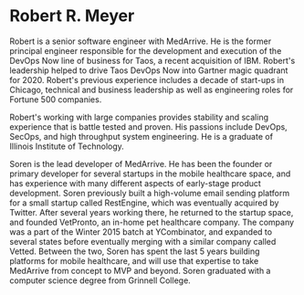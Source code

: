 # Robert R. Meyer

Robert is a senior software engineer with MedArrive. He is the former principal engineer responsible for
the development and execution of the DevOps Now line of business for Taos, a recent acquisition of IBM. Robert's
leadership helped to drive Taos DevOps Now into Gartner magic quadrant for 2020. Robert's previous experience includes a
decade of start-ups in Chicago, technical and business leadership as well as engineering roles for Fortune 500 companies.

Robert's working with large companies provides stability and scaling experience that is battle tested and proven. His
passions include DevOps, SecOps, and high throughput system engineering. He is a graduate of Illinois Institute of 
Technology.


Soren is the lead developer of MedArrive.  He has been the founder or primary developer for several startups in the mobile healthcare space, and has experience with many different aspects of early-stage product development.  Soren previously built a high-volume email sending platform for a small startup called RestEngine, which was eventually acquired by Twitter.  After several years working there, he returned to the startup space, and founded VetPronto, an in-home pet healthcare company.  The company was a part of the Winter 2015 batch at YCombinator, and expanded to several states before eventually merging with a similar company called Vetted.  Between the two, Soren has spent the last 5 years building platforms for mobile healthcare, and will use that expertise to take MedArrive from concept to MVP and beyond.  Soren graduated with a computer science degree from Grinnell College.

